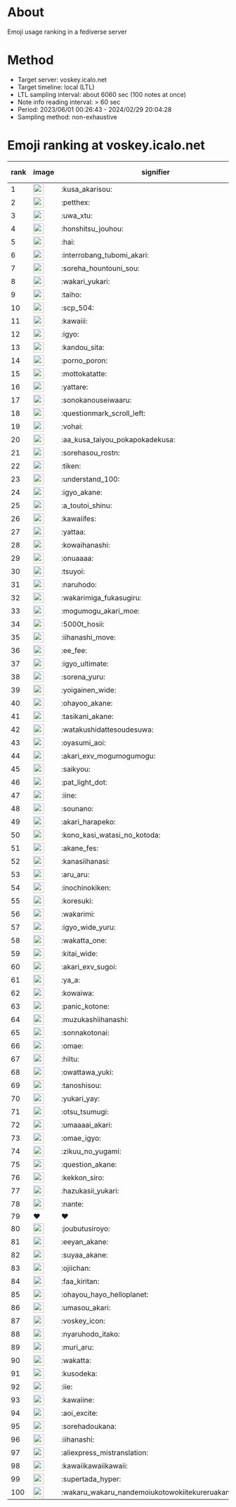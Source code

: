 # About
Emoji usage ranking in a fediverse server

# Method
- Target server: voskey.icalo.net
- Target timeline: local (LTL)
- LTL sampling interval: about 6060 sec (100 notes at once)
- Note info reading interval: > 60 sec
- Period: 2023/06/01 00:26:43 - 2024/02/29 20:04:28 
- Sampling method: non-exhaustive

# Emoji ranking at voskey.icalo.net

|rank|image|signifier|type|frequency score|
|----|----|----|----|----|
|1|<img height="24" src="https://voskey.icalo.net/emoji/kusa_akarisou.webp">|:kusa_akarisou:|custom|20738|
|2|<img height="24" src="https://voskey.icalo.net/emoji/petthex.webp">|:petthex:|custom|13863|
|3|<img height="24" src="https://voskey.icalo.net/emoji/uwa_xtu.webp">|:uwa_xtu:|custom|10394|
|4|<img height="24" src="https://voskey.icalo.net/emoji/honshitsu_jouhou.webp">|:honshitsu_jouhou:|custom|7312|
|5|<img height="24" src="https://voskey.icalo.net/emoji/hai.webp">|:hai:|custom|6776|
|6|<img height="24" src="https://voskey.icalo.net/emoji/interrobang_tubomi_akari.webp">|:interrobang_tubomi_akari:|custom|6439|
|7|<img height="24" src="https://voskey.icalo.net/emoji/soreha_hountouni_sou.webp">|:soreha_hountouni_sou:|custom|6226|
|8|<img height="24" src="https://voskey.icalo.net/emoji/wakari_yukari.webp">|:wakari_yukari:|custom|6193|
|9|<img height="24" src="https://voskey.icalo.net/emoji/taiho.webp">|:taiho:|custom|6104|
|10|<img height="24" src="https://voskey.icalo.net/emoji/scp_504.webp">|:scp_504:|custom|5049|
|11|<img height="24" src="https://voskey.icalo.net/emoji/kawaiii.webp">|:kawaiii:|custom|4847|
|12|<img height="24" src="https://voskey.icalo.net/emoji/igyo.webp">|:igyo:|custom|4116|
|13|<img height="24" src="https://voskey.icalo.net/emoji/kandou_sita.webp">|:kandou_sita:|custom|3853|
|14|<img height="24" src="https://voskey.icalo.net/emoji/porno_poron.webp">|:porno_poron:|custom|3819|
|15|<img height="24" src="https://voskey.icalo.net/emoji/mottokatatte.webp">|:mottokatatte:|custom|3628|
|16|<img height="24" src="https://voskey.icalo.net/emoji/yattare.webp">|:yattare:|custom|3626|
|17|<img height="24" src="https://voskey.icalo.net/emoji/sonokanouseiwaaru.webp">|:sonokanouseiwaaru:|custom|3615|
|18|<img height="24" src="https://voskey.icalo.net/emoji/questionmark_scroll_left.webp">|:questionmark_scroll_left:|custom|3556|
|19|<img height="24" src="https://voskey.icalo.net/emoji/vohai.webp">|:vohai:|custom|3429|
|20|<img height="24" src="https://voskey.icalo.net/emoji/aa_kusa_taiyou_pokapokadekusa.webp">|:aa_kusa_taiyou_pokapokadekusa:|custom|3324|
|21|<img height="24" src="https://voskey.icalo.net/emoji/sorehasou_rostn.webp">|:sorehasou_rostn:|custom|3318|
|22|<img height="24" src="https://voskey.icalo.net/emoji/tiken.webp">|:tiken:|custom|3258|
|23|<img height="24" src="https://voskey.icalo.net/emoji/understand_100.webp">|:understand_100:|custom|3035|
|24|<img height="24" src="https://voskey.icalo.net/emoji/igyo_akane.webp">|:igyo_akane:|custom|2782|
|25|<img height="24" src="https://voskey.icalo.net/emoji/a_toutoi_shinu.webp">|:a_toutoi_shinu:|custom|2716|
|26|<img height="24" src="https://voskey.icalo.net/emoji/kawaiifes.webp">|:kawaiifes:|custom|2624|
|27|<img height="24" src="https://voskey.icalo.net/emoji/yattaa.webp">|:yattaa:|custom|2582|
|28|<img height="24" src="https://voskey.icalo.net/emoji/kowaihanashi.webp">|:kowaihanashi:|custom|2533|
|29|<img height="24" src="https://voskey.icalo.net/emoji/onuaaaa.webp">|:onuaaaa:|custom|2520|
|30|<img height="24" src="https://voskey.icalo.net/emoji/tsuyoi.webp">|:tsuyoi:|custom|2438|
|31|<img height="24" src="https://voskey.icalo.net/emoji/naruhodo.webp">|:naruhodo:|custom|2397|
|32|<img height="24" src="https://voskey.icalo.net/emoji/wakarimiga_fukasugiru.webp">|:wakarimiga_fukasugiru:|custom|2284|
|33|<img height="24" src="https://voskey.icalo.net/emoji/mogumogu_akari_moe.webp">|:mogumogu_akari_moe:|custom|2200|
|34|<img height="24" src="https://voskey.icalo.net/emoji/5000t_hosii.webp">|:5000t_hosii:|custom|2196|
|35|<img height="24" src="https://voskey.icalo.net/emoji/iihanashi_move.webp">|:iihanashi_move:|custom|2084|
|36|<img height="24" src="https://voskey.icalo.net/emoji/ee_fee.webp">|:ee_fee:|custom|2003|
|37|<img height="24" src="https://voskey.icalo.net/emoji/igyo_ultimate.webp">|:igyo_ultimate:|custom|1990|
|38|<img height="24" src="https://voskey.icalo.net/emoji/sorena_yuru.webp">|:sorena_yuru:|custom|1957|
|39|<img height="24" src="https://voskey.icalo.net/emoji/yoigainen_wide.webp">|:yoigainen_wide:|custom|1938|
|40|<img height="24" src="https://voskey.icalo.net/emoji/ohayoo_akane.webp">|:ohayoo_akane:|custom|1934|
|41|<img height="24" src="https://voskey.icalo.net/emoji/tasikani_akane.webp">|:tasikani_akane:|custom|1879|
|42|<img height="24" src="https://voskey.icalo.net/emoji/watakushidattesoudesuwa.webp">|:watakushidattesoudesuwa:|custom|1873|
|43|<img height="24" src="https://voskey.icalo.net/emoji/oyasumi_aoi.webp">|:oyasumi_aoi:|custom|1796|
|44|<img height="24" src="https://voskey.icalo.net/emoji/akari_exv_mogumogumogu.webp">|:akari_exv_mogumogumogu:|custom|1728|
|45|<img height="24" src="https://voskey.icalo.net/emoji/saikyou.webp">|:saikyou:|custom|1688|
|46|<img height="24" src="https://voskey.icalo.net/emoji/pat_light_dot.webp">|:pat_light_dot:|custom|1601|
|47|<img height="24" src="https://voskey.icalo.net/emoji/iine.webp">|:iine:|custom|1581|
|48|<img height="24" src="https://voskey.icalo.net/emoji/sounano.webp">|:sounano:|custom|1581|
|49|<img height="24" src="https://voskey.icalo.net/emoji/akari_harapeko.webp">|:akari_harapeko:|custom|1553|
|50|<img height="24" src="https://voskey.icalo.net/emoji/kono_kasi_watasi_no_kotoda.webp">|:kono_kasi_watasi_no_kotoda:|custom|1536|
|51|<img height="24" src="https://voskey.icalo.net/emoji/akane_fes.webp">|:akane_fes:|custom|1525|
|52|<img height="24" src="https://voskey.icalo.net/emoji/kanasiihanasi.webp">|:kanasiihanasi:|custom|1508|
|53|<img height="24" src="https://voskey.icalo.net/emoji/aru_aru.webp">|:aru_aru:|custom|1504|
|54|<img height="24" src="https://voskey.icalo.net/emoji/inochinokiken.webp">|:inochinokiken:|custom|1471|
|55|<img height="24" src="https://voskey.icalo.net/emoji/koresuki.webp">|:koresuki:|custom|1462|
|56|<img height="24" src="https://voskey.icalo.net/emoji/wakarimi.webp">|:wakarimi:|custom|1459|
|57|<img height="24" src="https://voskey.icalo.net/emoji/igyo_wide_yuru.webp">|:igyo_wide_yuru:|custom|1340|
|58|<img height="24" src="https://voskey.icalo.net/emoji/wakatta_one.webp">|:wakatta_one:|custom|1338|
|59|<img height="24" src="https://voskey.icalo.net/emoji/kitai_wide.webp">|:kitai_wide:|custom|1337|
|60|<img height="24" src="https://voskey.icalo.net/emoji/akari_exv_sugoi.webp">|:akari_exv_sugoi:|custom|1320|
|61|<img height="24" src="https://voskey.icalo.net/emoji/ya_a.webp">|:ya_a:|custom|1248|
|62|<img height="24" src="https://voskey.icalo.net/emoji/kowaiwa.webp">|:kowaiwa:|custom|1205|
|63|<img height="24" src="https://voskey.icalo.net/emoji/panic_kotone.webp">|:panic_kotone:|custom|1183|
|64|<img height="24" src="https://voskey.icalo.net/emoji/muzukashiihanashi.webp">|:muzukashiihanashi:|custom|1179|
|65|<img height="24" src="https://voskey.icalo.net/emoji/sonnakotonai.webp">|:sonnakotonai:|custom|1155|
|66|<img height="24" src="https://voskey.icalo.net/emoji/omae.webp">|:omae:|custom|1119|
|67|<img height="24" src="https://voskey.icalo.net/emoji/hiltu.webp">|:hiltu:|custom|1118|
|68|<img height="24" src="https://voskey.icalo.net/emoji/owattawa_yuki.webp">|:owattawa_yuki:|custom|1103|
|69|<img height="24" src="https://voskey.icalo.net/emoji/tanoshisou.webp">|:tanoshisou:|custom|1089|
|70|<img height="24" src="https://voskey.icalo.net/emoji/yukari_yay.webp">|:yukari_yay:|custom|1088|
|71|<img height="24" src="https://voskey.icalo.net/emoji/otsu_tsumugi.webp">|:otsu_tsumugi:|custom|1088|
|72|<img height="24" src="https://voskey.icalo.net/emoji/umaaaai_akari.webp">|:umaaaai_akari:|custom|1055|
|73|<img height="24" src="https://voskey.icalo.net/emoji/omae_igyo.webp">|:omae_igyo:|custom|1043|
|74|<img height="24" src="https://voskey.icalo.net/emoji/zikuu_no_yugami.webp">|:zikuu_no_yugami:|custom|1036|
|75|<img height="24" src="https://voskey.icalo.net/emoji/question_akane.webp">|:question_akane:|custom|1029|
|76|<img height="24" src="https://voskey.icalo.net/emoji/kekkon_siro.webp">|:kekkon_siro:|custom|1025|
|77|<img height="24" src="https://voskey.icalo.net/emoji/hazukasii_yukari.webp">|:hazukasii_yukari:|custom|1019|
|78|<img height="24" src="https://voskey.icalo.net/emoji/nante.webp">|:nante:|custom|1013|
|79|❤|❤|unicode|991|
|80|<img height="24" src="https://voskey.icalo.net/emoji/joubutusiroyo.webp">|:joubutusiroyo:|custom|987|
|81|<img height="24" src="https://voskey.icalo.net/emoji/eeyan_akane.webp">|:eeyan_akane:|custom|985|
|82|<img height="24" src="https://voskey.icalo.net/emoji/suyaa_akane.webp">|:suyaa_akane:|custom|975|
|83|<img height="24" src="https://voskey.icalo.net/emoji/ojiichan.webp">|:ojiichan:|custom|975|
|84|<img height="24" src="https://voskey.icalo.net/emoji/faa_kiritan.webp">|:faa_kiritan:|custom|971|
|85|<img height="24" src="https://voskey.icalo.net/emoji/ohayou_hayo_helloplanet.webp">|:ohayou_hayo_helloplanet:|custom|954|
|86|<img height="24" src="https://voskey.icalo.net/emoji/umasou_akari.webp">|:umasou_akari:|custom|952|
|87|<img height="24" src="https://voskey.icalo.net/emoji/voskey_icon.webp">|:voskey_icon:|custom|944|
|88|<img height="24" src="https://voskey.icalo.net/emoji/nyaruhodo_itako.webp">|:nyaruhodo_itako:|custom|935|
|89|<img height="24" src="https://voskey.icalo.net/emoji/muri_aru.webp">|:muri_aru:|custom|921|
|90|<img height="24" src="https://voskey.icalo.net/emoji/wakatta.webp">|:wakatta:|custom|919|
|91|<img height="24" src="https://voskey.icalo.net/emoji/kusodeka.webp">|:kusodeka:|custom|916|
|92|<img height="24" src="https://voskey.icalo.net/emoji/iie.webp">|:iie:|custom|905|
|93|<img height="24" src="https://voskey.icalo.net/emoji/kawaiine.webp">|:kawaiine:|custom|894|
|94|<img height="24" src="https://voskey.icalo.net/emoji/aoi_excite.webp">|:aoi_excite:|custom|892|
|95|<img height="24" src="https://voskey.icalo.net/emoji/sorehadoukana.webp">|:sorehadoukana:|custom|888|
|96|<img height="24" src="https://voskey.icalo.net/emoji/iihanashi.webp">|:iihanashi:|custom|878|
|97|<img height="24" src="https://voskey.icalo.net/emoji/aliexpress_mistranslation.webp">|:aliexpress_mistranslation:|custom|874|
|98|<img height="24" src="https://voskey.icalo.net/emoji/kawaiikawaiikawaii.webp">|:kawaiikawaiikawaii:|custom|874|
|99|<img height="24" src="https://voskey.icalo.net/emoji/supertada_hyper.webp">|:supertada_hyper:|custom|872|
|100|<img height="24" src="https://voskey.icalo.net/emoji/wakaru_wakaru_nandemoiukotowokiitekureruakanetyan.webp">|:wakaru_wakaru_nandemoiukotowokiitekureruakanetyan:|custom|868|
